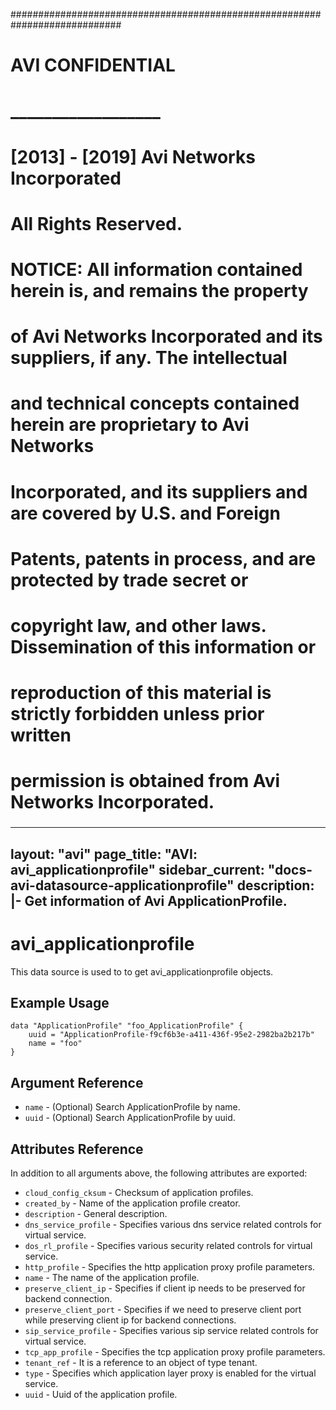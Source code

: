 
############################################################################
#
# AVI CONFIDENTIAL
# __________________
#
# [2013] - [2019] Avi Networks Incorporated
# All Rights Reserved.
#
# NOTICE: All information contained herein is, and remains the property
# of Avi Networks Incorporated and its suppliers, if any. The intellectual
# and technical concepts contained herein are proprietary to Avi Networks
# Incorporated, and its suppliers and are covered by U.S. and Foreign
# Patents, patents in process, and are protected by trade secret or
# copyright law, and other laws. Dissemination of this information or
# reproduction of this material is strictly forbidden unless prior written
# permission is obtained from Avi Networks Incorporated.
###

---
layout: "avi"
page_title: "AVI: avi_applicationprofile"
sidebar_current: "docs-avi-datasource-applicationprofile"
description: |-
  Get information of Avi ApplicationProfile.
---

# avi_applicationprofile

This data source is used to to get avi_applicationprofile objects.

## Example Usage

```hcl
data "ApplicationProfile" "foo_ApplicationProfile" {
    uuid = "ApplicationProfile-f9cf6b3e-a411-436f-95e2-2982ba2b217b"
    name = "foo"
}
```

## Argument Reference

* `name` - (Optional) Search ApplicationProfile by name.
* `uuid` - (Optional) Search ApplicationProfile by uuid.

## Attributes Reference

In addition to all arguments above, the following attributes are exported:

* `cloud_config_cksum` - Checksum of application profiles.
* `created_by` - Name of the application profile creator.
* `description` - General description.
* `dns_service_profile` - Specifies various dns service related controls for virtual service.
* `dos_rl_profile` - Specifies various security related controls for virtual service.
* `http_profile` - Specifies the http application proxy profile parameters.
* `name` - The name of the application profile.
* `preserve_client_ip` - Specifies if client ip needs to be preserved for backend connection.
* `preserve_client_port` - Specifies if we need to preserve client port while preserving client ip for backend connections.
* `sip_service_profile` - Specifies various sip service related controls for virtual service.
* `tcp_app_profile` - Specifies the tcp application proxy profile parameters.
* `tenant_ref` - It is a reference to an object of type tenant.
* `type` - Specifies which application layer proxy is enabled for the virtual service.
* `uuid` - Uuid of the application profile.

